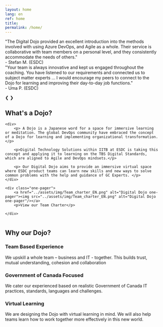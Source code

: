 ```yaml
---
layout: home
lang: en
ref: home
title:  
permalink: /home/
---
```



 <!-- Slideshow container -->
<div class="slideshow-container fade">

  <!-- Full images with numbers and message Info -->
  <div class="Containers">
        "The Digital Dojo provided an excellent introduction into the methods involved with using Azure DevOps, and Agile as a whole. 
        Their service is collaborative with team members on a personal level, and they consistently accommodate the needs of others."
        <div class="signature">- Stefan M. (ESDC)</div>
  </div>

  <div class="Containers">
    "Your team is always innovative and kept us engaged throughout the coaching. You have listened to our requirements and connected us to subject matter experts ... I would encourage my peers to connect to the Dojo for learning and improving their day-to-day job functions."
    <div class="signature">- Uma P. (ESDC)</div>

  </div>

  <!-- Back and forward buttons -->
  <a class="Back" onclick="plusSlides(-1)" alt="Previous Testimonial">&#10094;</a>
  <a class="forward" onclick="plusSlides(1)"  alt="Next Testimonial">&#10095;</a>
</div>


<!-- The circles/dots -->
<div >
  <span class="dotty" onclick="currentSlide(1)"></span>
  <span class="dotty" onclick="currentSlide(2)"></span>
</div> 


## What's a Dojo?

<div class="grid2">
 
    <div>
        <p> A Dojo is a Japanese word for a space for immersive learning or meditation. The global DevOps community have embraced the concept of a Dojo for learning and implementing organizational transformation.</p>

        <p>Digital Technology Solutions within IITB at ESDC is taking this concept and applying it to learning on the TBS Digital Standards, which are aligned to Agile and DevOps mindsets.</p>

        <p> Our Digital Dojo aims to provide an immersive virtual space where ESDC product teams can learn new skills and new ways to solve common problems with the help and guidance of GC Experts. </p>
    </div>

    <div class="one-pager">
        <a href="../assets/img/Team_charter_EN.png" alt="Digital Dojo one-pager"><img src="../assets/img/Team_charter_EN.png" alt="Digital Dojo one-pager"/></a>
        <p>View our Team Charter</p>
        
    </div>
</div>

<p><img src="../assets/img/decorative-dots.png" class="dots" role="presentation" alt=""></p>

## Why our Dojo?

### Team Based Experience 
We upskill a whole team – business and IT - together.​ This builds trust, mutual​ understanding, cohesion and​ collaboration

### Government of Canada Focused
We cater our experienced based on realistic Government of Canada IT practices, standards,​ languages and challenges.

### Virtual Learning
We are designing the Dojo with virtual learning in mind. We will also help teams learn how to work together more effectively in this new world.

